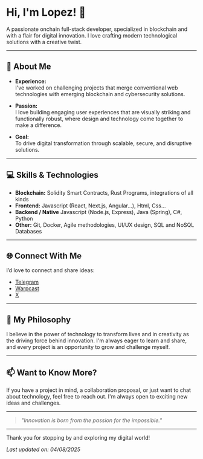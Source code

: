 # Hi, I'm Lopez! 👋

A passionate onchain full-stack developer, specialized in blockchain and with a flair for digital innovation. I love crafting modern technological solutions with a creative twist.

---

## 🚀 About Me

- **Experience:**  
  I've worked on challenging projects that merge conventional web technologies with emerging blockchain and cybersecurity solutions.

- **Passion:**  
  I love building engaging user experiences that are visually striking and functionally robust, where design and technology come together to make a difference.

- **Goal:**  
  To drive digital transformation through scalable, secure, and disruptive solutions.

---

## 💻 Skills & Technologies

- **Blockchain:** Solidity Smart Contracts, Rust Programs, integrations of all kinds
- **Frontend:** Javascript (React, Next.js, Angular...), Html, Css...
- **Backend / Native** Javascript (Node.js, Express), Java (Spring), C#, Python  
- **Other:** Git, Docker, Agile methodologies, UI/UX design, SQL and NoSQL Databases

---

## 🌐 Connect With Me

I’d love to connect and share ideas:

- [Telegram](https://t.me/lopezonchain)
- [Warpcast](https://warpcast.com/lopezonchain.eth)
- [X](https://x.com/lopezonchain)

---

## 🎯 My Philosophy

I believe in the power of technology to transform lives and in creativity as the driving force behind innovation. I'm always eager to learn and share, and every project is an opportunity to grow and challenge myself.

---

## 📫 Want to Know More?

If you have a project in mind, a collaboration proposal, or just want to chat about technology, feel free to reach out. I'm always open to exciting new ideas and challenges.

---

> *"Innovation is born from the passion for the impossible."*

---

Thank you for stopping by and exploring my digital world!

*Last updated on: 04/08/2025*

